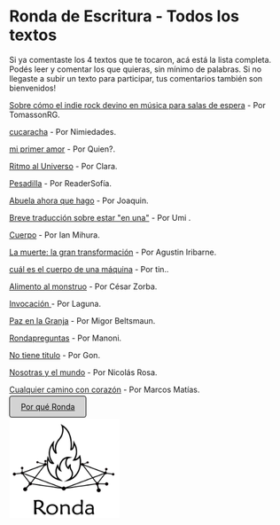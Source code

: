 # Ronda de Escritura - Todos los textos

Si ya comentaste los 4 textos que te tocaron, acá está la lista completa. Podés leer y comentar los que quieras, sin mínimo de palabras.
Si no llegaste a subir un texto para participar, tus comentarios también son bienvenidos!

[Sobre cómo el indie rock devino en música para salas de espera](https://forms.gle/jcSjshrxuJBZToqi6) - Por TomassonRG.

[cucaracha](https://forms.gle/7B4fq2RUEHtukTAJ6) - Por Nimiedades.

[mi primer amor](https://forms.gle/NSikymjJ8Co6BpNj8) - Por Quien?.

[Ritmo al Universo](https://forms.gle/5SgeytfDbCfMCnU96) - Por Clara.

[Pesadilla](https://forms.gle/r7gxtniaiy5YCKtL9) - Por ReaderSofía.

[Abuela ahora que hago](https://forms.gle/dSHAuXYzV5r9eZ1q6) - Por Joaquin.

[Breve traducción sobre estar "en una"](https://forms.gle/zhp1rsBzfNYxYYAv8) - Por Umi .

[Cuerpo](https://forms.gle/MkjzvCpCS73dzSLT6) - Por Ian Mihura.

[La muerte: la gran transformación](https://forms.gle/biSNTLyTHgCHuG2p8) - Por Agustin Iribarne.

[cuál es el cuerpo de una máquina](https://forms.gle/MZ7TCEVCpFpJ9M7bA) - Por tin..

[Alimento al monstruo](https://forms.gle/wGuYRnMQc96bLEAA9) - Por César Zorba.

[Invocación ](https://forms.gle/cndesP72RN63uGs18) - Por Laguna.

[Paz en la Granja](https://forms.gle/QRwmiSuugZak1aaa7) - Por Migor Beltsmaun.

[Rondapreguntas](https://forms.gle/WthtsBVhBVk16tya8) - Por Manoni.

[No tiene titulo](https://forms.gle/jhpTnSucfbmLFbrj6) - Por Gon.

[Nosotras y el mundo](https://forms.gle/RoYfBfSLerNVhUap7) - Por Nicolás Rosa.

[Cualquier camino con corazón](https://forms.gle/QxKxYMjjrj3mo9GH8) - Por Marcos Matías.

  
[<span style="padding: 10px 20px; background-color: #D3D3D3; color: #0A0A0A; border: 1px solid #000; border-radius: 4px; cursor: pointer; transition: background-color 0.3s ease;">Por qué Ronda</span>](propuesta.md)

<a href="index.html">
  <img src="logo.png" alt="Logo" width="199" height="178">
</a>
